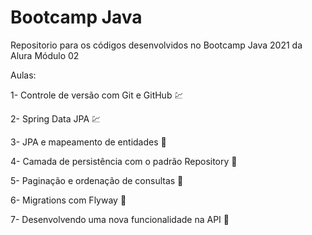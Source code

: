 # Bootcamp Java
Repositorio para os códigos desenvolvidos no Bootcamp Java 2021 da Alura Módulo 02

Aulas:

1- Controle de versão com Git e GitHub :chart:

2- Spring Data JPA :chart:

3- JPA e mapeamento de entidades :construction:

4- Camada de persistência com o padrão Repository :construction:

5- Paginação e ordenação de consultas :construction:

6- Migrations com Flyway :construction:

7- Desenvolvendo uma nova funcionalidade na API :construction: